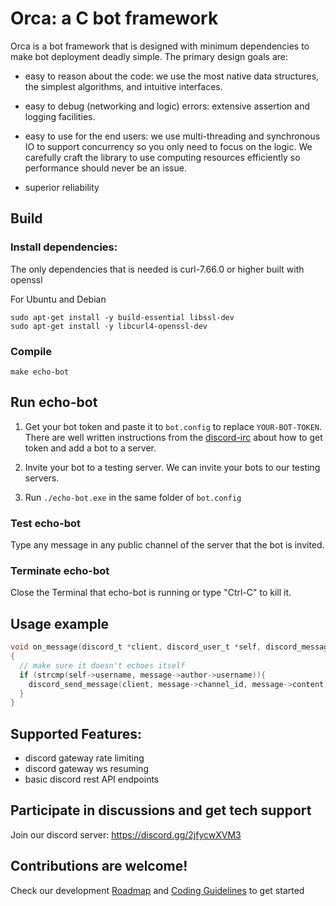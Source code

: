 # Orca: a C bot framework 

Orca is a bot framework that is designed with minimum dependencies to
make bot deployment deadly simple.  The primary design goals are:

- easy to reason about the code: we use the most native data structures,
   the simplest algorithms, and intuitive interfaces.

- easy to debug (networking and logic) errors: extensive assertion 
  and logging facilities.

- easy to use for the end users: we use multi-threading and
  synchronous IO to support concurrency so you only need to focus on
  the logic.  We carefully craft the library to use computing
  resources efficiently so performance should never be an issue.

- superior reliability

## Build
### Install dependencies:
The only dependencies that is needed is curl-7.66.0 or higher built with openssl

For Ubuntu and Debian
```
sudo apt-get install -y build-essential libssl-dev
sudo apt-get install -y libcurl4-openssl-dev
```


### Compile
```
make echo-bot
```

## Run echo-bot
1. Get your bot token and paste it to `bot.config` to
   replace `YOUR-BOT-TOKEN`. There are 
   well written instructions from the [discord-irc](https://github.com/reactiflux/discord-irc/wiki/Creating-a-discord-bot-&-getting-a-token) about 
   how to get token and add a bot to a server.
   
2. Invite your bot to a testing server. We can invite your bots
   to our testing servers. 

3. Run `./echo-bot.exe` in the same folder of `bot.config`

### Test echo-bot
Type any message in any public channel of the server that the bot is invited.

### Terminate echo-bot
Close the Terminal that echo-bot is running or type "Ctrl-C" to kill it.


## Usage example
```c
void on_message(discord_t *client, discord_user_t *self, discord_message_t *message)
{
  // make sure it doesn't echoes itself
  if (strcmp(self->username, message->author->username)){
    discord_send_message(client, message->channel_id, message->content);
  }
}
```

## Supported Features:
  - discord gateway rate limiting
  - discord gateway ws resuming
  - basic discord rest API endpoints
  
## Participate in discussions and get tech support
Join our discord server: https://discord.gg/2jfycwXVM3

## Contributions are welcome!
Check our development [Roadmap](docs/ROADMAP.md) and [Coding Guidelines](docs/CODING_GUIDELINES.md) to get started

